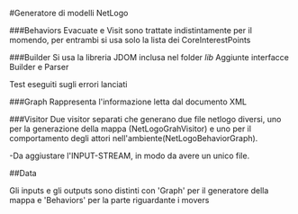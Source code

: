 #Generatore di modelli NetLogo

###Behaviors 
Evacuate e Visit sono trattate indistintamente per il momendo, per entrambi si usa solo la lista dei CoreInterestPoints

###Builder
Si usa la libreria JDOM inclusa nel folder *lib*
Aggiunte interfacce Builder e Parser 

Test eseguiti sugli errori lanciati

###Graph
Rappresenta l'informazione letta dal documento XML

###Visitor
Due visitor separati che generano due file netlogo diversi, uno per la generazione della mappa (NetLogoGrahVisitor) e uno per il comportamento degli attori nell'ambiente(NetLogoBehaviorGraph).

-Da aggiustare l'INPUT-STREAM, in modo da avere un unico file.

##Data

Gli inputs e gli outputs sono distinti con 'Graph' per il generatore della mappa e 'Behaviors' per la parte riguardante i movers



